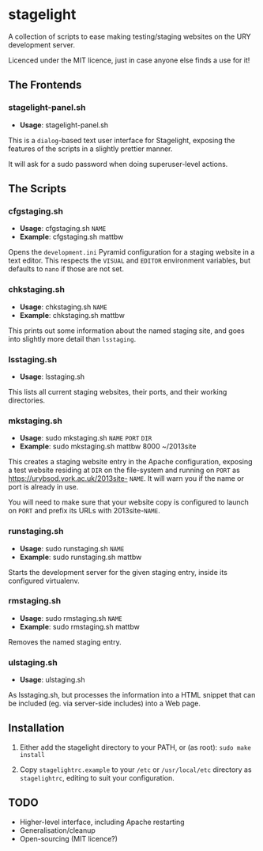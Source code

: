 # stagelight

A collection of scripts to ease making testing/staging websites on
the URY development server.

Licenced under the MIT licence, just in case anyone else finds a
use for it!


## The Frontends

### stagelight-panel.sh

* **Usage**: stagelight-panel.sh

This is a ``dialog``-based text user interface for Stagelight,
exposing the features of the scripts in a slightly prettier manner.

It will ask for a sudo password when doing superuser-level actions.


## The Scripts

### cfgstaging.sh

* **Usage**: cfgstaging.sh ``NAME``
* **Example**: cfgstaging.sh mattbw

Opens the ``development.ini`` Pyramid configuration for a staging
website in a text editor.  This respects the ``VISUAL`` and ``EDITOR``
environment variables, but defaults to ``nano`` if those are not
set.

### chkstaging.sh

* **Usage**: chkstaging.sh ``NAME``
* **Example**: chkstaging.sh mattbw

This prints out some information about the named staging site, and
goes into slightly more detail than ``lsstaging``.

### lsstaging.sh

* **Usage**: lsstaging.sh

This lists all current staging websites, their ports, and their
working directories.

### mkstaging.sh

* **Usage**: sudo mkstaging.sh ``NAME`` ``PORT`` ``DIR``
* **Example**: sudo mkstaging.sh mattbw 8000 ~/2013site

This creates a staging website entry in the Apache configuration,
exposing a test website residing at ``DIR`` on the file-system and
running on ``PORT`` as https://urybsod.york.ac.uk/2013site- ``NAME``.
It will warn you if the name or port is already in use.

You will need to make sure that your website copy is configured to
launch on ``PORT`` and prefix its URLs with 2013site-``NAME``.

### runstaging.sh

* **Usage**: sudo runstaging.sh ``NAME``
* **Example**: sudo runstaging.sh mattbw

Starts the development server for the given staging entry, inside
its configured virtualenv.

### rmstaging.sh

* **Usage**: sudo rmstaging.sh ``NAME``
* **Example**: sudo rmstaging.sh mattbw

Removes the named staging entry.

### ulstaging.sh

* **Usage**: ulstaging.sh

As lsstaging.sh, but processes the information into a HTML
snippet that can be included (eg. via server-side includes) into a
Web page.


## Installation

1. Either add the stagelight directory to your PATH, or (as root):
   ``sudo make install``

2. Copy ``stagelightrc.example`` to your ``/etc`` or
   ``/usr/local/etc`` directory as ``stagelightrc``, editing to
   suit your configuration.


## TODO

* Higher-level interface, including Apache restarting
* Generalisation/cleanup
* Open-sourcing (MIT licence?)
